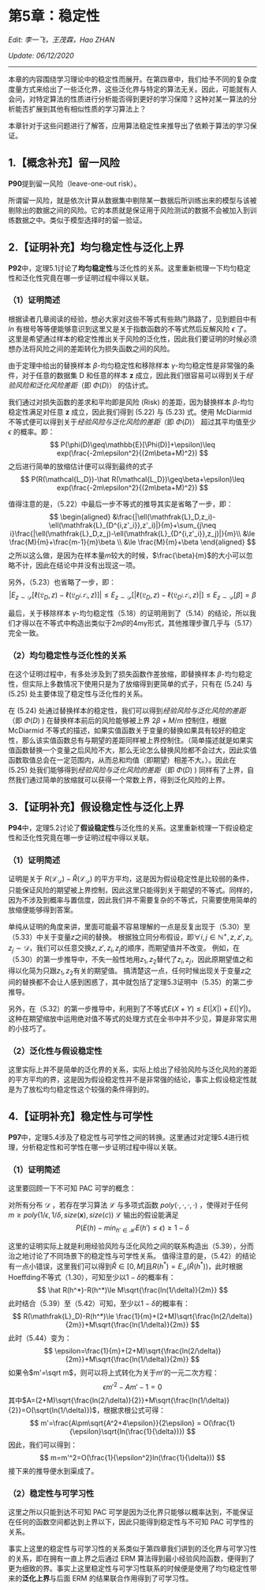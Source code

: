 # 第5章：稳定性

*Edit: 李一飞，王茂霖，Hao ZHAN*

*Update: 06/12/2020*

---

本章的内容围绕学习理论中的稳定性而展开。在第四章中，我们给予不同的复杂度度量方式来给出了一些泛化界，这些泛化界与特定的算法无关。因此，可能就有人会问，对特定算法的性质进行分析能否得到更好的学习保障？这种对某一算法的分析能否扩展到其他有相似性质的学习算法上？

本章针对于这些问题进行了解答，应用算法稳定性来推导出了依赖于算法的学习保证。



## 1.【概念补充】留一风险

**P90**提到留一风险（leave-one-out risk）。

所谓留一风险，就是依次计算从数据集中剔除某一数据后所训练出来的模型与该被剔除出的数据之间的风险。它的本质就是保证用于风险测试的数据不会被加入到训练数据之中。类似于模型选择时的留一验证。



## 2.【证明补充】均匀稳定性与泛化上界

**P92**中，定理5.1讨论了**均匀稳定性**与泛化性的关系。这里重新梳理一下均匀稳定性和泛化性究竟在哪一步证明过程中得以关联。

### （1）证明简述

根据读者几章阅读的经验，想必大家对这些不等式有些熟门熟路了，见到题目中有 $ln$ 有根号等等便能够意识到这里又是关于指数函数的不等式然后反解风险 $\epsilon$ 了。这里是希望通过样本的稳定性推出关于风险的泛化性，因此我们要证明的时候必须想办法将风险之间的差距转化为损失函数之间的风险。

由于定理中给出的替换样本 $\beta$-均匀稳定性和移除样本 $\gamma$-均匀稳定性是非常强的条件，对于任意的数据集 D 和任意的样本 **z** 成立，因此我们很容易可以得到关于*经验风险和泛化风险差距*（即 $\Phi(D)$） 的估计式。

我们通过对损失函数的差求和平均即是风险 (Risk) 的差距，因为替换样本 $\beta$-均匀稳定性满足对任意 **z** 成立，因此我们得到 (5.22) 与 (5.23) 式。使用 McDiarmid 不等式便可以得到关于*经验风险与泛化风险的差距*（即 $\Phi(D)$） 超过其平均值至少 $\epsilon$ 的概率。即：
$$
P(\phi(D)\geq\mathbb{E}[\Phi(D)]+\epsilon)\leq exp(\frac{-2m\epsilon^2}{(2m\beta+M)^2})
$$
之后进行简单的放缩估计便可以得到最终的式子
$$
P(R(\mathcal{L_D})-\hat R(\mathcal{L_D})\geq\beta+\epsilon)\leq exp(\frac{-2m\epsilon^2}{(2m\beta+M)^2})
$$

值得注意的是，（5.22）中最后一步不等式的推导其实是省略了一步，即：
$$
\begin{aligned}
&\frac{|\ell(\mathfrak{L}_D,z_i)-\ell(\mathfrak{L}_{D^{i,z'_i}},z'_i)|}{m}+\sum_{j\neq i}\frac{|\ell(\mathfrak{L}_D,z_j)-\ell(\mathfrak{L}_{D^{i,z'_i}},z_j)|}{m}\\
&\le \frac{M}{m}+\frac{m-1}{m}\beta \\
&\le \frac{M}{m}+\beta
\end{aligned}
$$
之所以这么做，是因为在样本量$m$较大的时候，$\frac{\beta}{m}$的大小可以忽略不计，因此在结论中并没有出现这一项。

另外，（5.23）也省略了一步，即：
$$
|E_{z\sim\mathcal{D}}[\ell(\mathfrak{L}_D,z)-\ell(\mathfrak{L}_{D^{i,z'_i}},z)]|\le E_{z\sim\mathcal{D}}[|\ell(\mathfrak{L}_D,z)-\ell(\mathfrak{L}_{D^{i,z'_i}},z)|]\le E_{z\sim\mathcal{D}}[\beta]=\beta
$$

最后，关于移除样本 $\gamma$-均匀稳定性（5.18）的证明用到了（5.14）的结论，所以我们才得以在不等式中构造出类似于$2m\beta$的$4m\gamma$形式，其他推理步骤几乎与（5.17）完全一致。

### （2）均匀稳定性与泛化性的关系

在这个证明过程中，有多处涉及到了损失函数作差放缩，即替换样本 $\beta$-均匀稳定性，但实际上多数情况下使用只是为了放缩得到更简单的式子，只有在 (5.24) 与 (5.25) 处主要体现了稳定性与泛化性的关系。

在 (5.24) 处通过替换样本的稳定性，我们可以得到*经验风险与泛化风险的差距*（即 $\Phi(D)$ ) 在替换样本前后的风险能够被上界 $2\beta+M/m$ 控制住，根据 McDiarmid 不等式的描述，如果实值函数关于变量的替换如果具有较好的稳定性，那么该实值函数总有与期望的差距同样被上界控制住。（简单描述就是如果实值函数替换一个变量之后风险不大，那么无论怎么替换风险都不会过大，因此实值函数取值总会在一定范围内，从而总和均值（即期望）相差不大。）。因此在 (5.25) 处我们能够得到*经验风险与泛化风险的差距*（即 $\Phi(D)$ ) 同样有了上界，自然我们通过简单的放缩就可以获得一个常数上界，得到泛化风险的上界。



## 3.【证明补充】假设稳定性与泛化上界

**P94**中，定理5.2讨论了**假设稳定性**与泛化性的关系。这里重新梳理一下假设稳定性和泛化性究竟在哪一步证明过程中得以关联。

### （1）证明简述

证明是关于 $R(\mathcal{L_D})-\hat R(\mathcal{L_D})$ 的平方平均，这是因为假设稳定性是比较弱的条件，只能保证风险的期望被上界控制，因此这里只能得到关于期望的不等式。同样的，因为不涉及到概率与置信度，因此我们并不需要复杂的不等式，只需要使用简单的放缩便能够得到答案。

单纯从证明的角度来讲，里面可能最不容易理解的一点是反复出现于（5.30）至（5.33）中关于变量$z$之间的替换。
根据独立同分布假设，即$\forall i,j\in \mathbb{N}^+,z,z',z_i,z_j\sim\mathcal{D}$，我们可以任意交换$z,z',z_i,z_j$的顺序，而期望值并不改变。
例如，在（5.30）的第一步推导中，不失一般性地用$z_1,z_2$替代了$z_i,z_j$，因此原期望值之和得以化简为只跟$z_1,z_2$有关的期望值。
搞清楚这一点，任何时候出现关于变量$z$之间的替换都不会让人感到困惑了，其中就包括了定理5.3证明中（5.35）的第二步推导。

另外，在（5.32）的第一步推导中，利用到了不等式$E(X+Y)\le E(|X|)+E(|Y|)$。这种在期望缩放中运用绝对值不等式的处理方式在全书中并不少见，算是非常实用的小技巧了。

### （2）泛化性与假设稳定性

这里实际上并不是简单的泛化界的关系，实际上给出了经验风险与泛化风险的差距的平方平均的界，这是因为假设稳定性并不是非常强的结论，事实上假设稳定性就是为了放松均匀稳定性这个较强的条件得到的。



## 4.【证明补充】稳定性与可学性

**P97**中，定理5.4涉及了稳定性与可学性之间的转换。这里通过对定理5.4进行梳理，分析稳定性和可学性在哪一步证明过程中得以关联。

### （1）证明简述

这里要回顾一下不可知 PAC 可学的概念：

对所有分布 $\mathcal{D}$ ，若存在学习算法 $\mathcal{L}$ 与多项式函数 $poly(\cdot,\cdot,\cdot,\cdot)$ ，使得对于任何 $m\geq poly(1/\epsilon,1/\delta,size(\mathbf{x}),size(c))$ $\mathcal{L}$ 输出的假设能满足
$$
   	P\big(E(h)-min_{h'\in\mathcal{H}}E(h')\leq\epsilon\big)\geq1-\delta
$$

这里的证明实际上就是利用经验风险与泛化风险之间的联系构造出（5.39），分而治之地讨论了不同场景下的稳定性与可学性关系。
值得注意的是，（5.42）的结论有一点小错误，这里我们可以得到$\hat R \in [0,M]$且$R(h^*)=E_{\mathcal{D}}(\hat R(h^*))$，此时根据Hoeffding不等式（1.30），可知至少以$1-\delta$的概率有：
$$
\hat R(h^*)-R(h^*)\le M\sqrt{\frac{ln(1/\delta)}{2m}}
$$
此时结合（5.39）至（5.42）可知，至少以$1-\delta$的概率有：
$$
R(\mathfrak{L}_D)-R(h^*)\le \frac{1}{m}+(2+M)\sqrt{\frac{ln(2/\delta)}{2m}}+M\sqrt{\frac{ln(1/\delta)}{2m}}
$$
此时（5.44）变为：
$$
\epsilon=\frac{1}{m}+(2+M)\sqrt{\frac{ln(2/\delta)}{2m}}+M\sqrt{\frac{ln(1/\delta)}{2m}}
$$
如果令$m'=\sqrt m$，则可以将上式转化为关于$m'$的一元二次方程：
$$
\epsilon m'^2-Am'-1=0
$$
其中$A=(2+M)\sqrt{\frac{ln(2/\delta)}{2}}+M\sqrt{\frac{ln(1/\delta)}{2}}=O(\sqrt{ln(1/\delta)})$，根据求根公式可得：
$$
m'=\frac{A\pm\sqrt{A^2+4\epsilon}}{2\epsilon} = O(\frac{1}{\epsilon}\sqrt{ln(\frac{1}{\delta})})
$$
因此，我们可以得到：
$$
m=m'^2=O(\frac{1}{\epsilon^2}ln(\frac{1}{\delta}))
$$
接下来的推导便水到渠成了。

### （2）稳定性与可学习性

这里之所以只能到达不可知 PAC 可学是因为泛化界只能够以概率达到，不能保证在任何的函数空间都达到上界以下，因此只能得到稳定性与不可知 PAC 可学性的关系。

事实上这里的稳定性与可学习性的关系类似于第四章我们讲到的泛化界与可学习性的关系，即在拥有一直上界之后通过 ERM 算法得到最小经验风险函数，便得到了更为细致的界。事实上这里稳定性与可学习性联系的时候便是使用了均匀稳定性带来的**泛化上界**与后面 ERM 的结果联合作用得到了可学习性。



